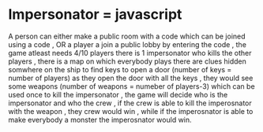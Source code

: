 # Impersonator = javascript
A person can either make a public room with a code which can be joined using a code , OR a player a join a public lobby by entering the code , the game atleast needs 4/10 players there is 1 impersonator who kills the other players , there is a map on which everybody plays there are clues hidden somwhere on the ship to find keys to open a door (number of keys = number of players) as they open the door with all the keys , they would see some weapons (number of weapons = numeber of players-3) which can be used once to kill the impersonator , the game will decide who is the impersonator and who the crew , if the crew is able to kill the imperosnator with the weapon , they crew would win , while if the imperosnator is able to make everybody a monster the imperosnator would win.